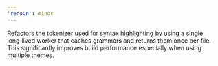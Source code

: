 ```yaml
---
'renoun': minor
---
```


Refactors the tokenizer used for syntax highlighting by using a single long‑lived worker that caches grammars and returns them once per file. This significantly improves build performance especially when using multiple themes.
